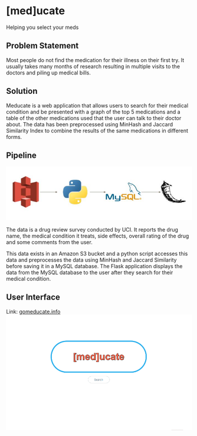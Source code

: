 # [med]ucate
Helping you select your meds

## Problem Statement
Most people do not find the medication for their illness on their first try. It usually takes many months of research resulting in multiple visits to the doctors and piling up medical bills.

## Solution
Meducate is a web application that allows users to search for their medical condition and be presented with a graph of the top 5 medications and a table of the other medications used that the user can talk to their doctor about. The data has been preprocessed using MinHash and Jaccard Similarity Index to combine the results of the same medications in different forms.

## Pipeline
![Image](img/pipeline.JPG)

The data is a drug review survey conducted by UCI. It reports the drug name, the medical condition it treats, side effects, overall rating of the drug and some comments from the user. 

This data exists in an Amazon S3 bucket and a python script accesses this data and preprocesses the data using MinHash and Jaccard Similarity before saving it in a MySQL database. The Flask application displays the data from the MySQL database to the user after they search for their medical condition. 

## User Interface
Link: [gomeducate.info](http://gomeducate.info)
![Image](img/meducate.gif)
